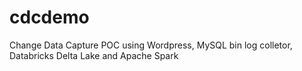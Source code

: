 # cdcdemo
Change Data Capture POC using Wordpress, MySQL bin log colletor, Databricks Delta Lake and Apache Spark
